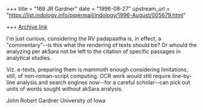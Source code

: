 +++
title = "169 JR Gardner"
date = "1996-08-27"
upstream_url = "https://list.indology.info/pipermail/indology/1996-August/005679.html"

+++
[Archive link](https://list.indology.info/pipermail/indology/1996-August/005679.html)

I'm just curious, considering the RV padapaatha is, in effect, a 
"commentary"--is this what the rendering of texts should be?  Or whould 
the analyzing per akSara not be left to the citation of specific passages 
in analytical studies.

Viz. e-texts, preparing them is mammoth enough considering limitations, 
still, of non-roman-script computing.  OCR work would still require 
line-by-line analysis and search engines now--for a careful scholar--can 
pick out units of words sought without akSara analysis.

John Robert Gardner
University of Iowa





